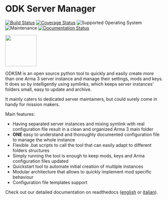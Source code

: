 # ODK Server Manager
[![Build Status](https://travis-ci.com/CarloDePieri/odk_servermanager.svg?branch=master)](https://travis-ci.com/CarloDePieri/odk_servermanager)
[![Coverage Status](https://coveralls.io/repos/github/CarloDePieri/odk_servermanager/badge.svg?branch=master)](https://coveralls.io/github/CarloDePieri/odk_servermanager?branch=master)
![Supported Operating System](https://img.shields.io/badge/os-Windows-blue)
![Maintenance](https://img.shields.io/maintenance/yes/2020)
[![Documentation Status](https://readthedocs.org/projects/odksm/badge/?version=latest)](https://odksm.readthedocs.io/en/latest/?badge=latest)

[<img src="https://www.odkclan.it/immagini/loghi/logo_home.png" height="100">](https://www.odkclan.it/)

ODKSM is an open source python tool to quickly and easily create more than one Arma 3 server instance and manage their
settings, mods and keys. It does so by intelligently using symlinks, which keeps server instances' folders small, easy
to update and archive.

It mainly caters to dedicated server maintainers, but could surely come in handy for mission makers.

Main features:

* Having separated server instances and mixing symlink with real configuration file result in a clean and organized Arma 3 main folder
* **ONE** easy to understand and thoroughly documented configuration file to manage the whole instance
* Flexible .bat scripts to call the tool that can easily adapt to different folders structures
* Simply running the tool is enough to keep mods, keys and Arma configuration files updated
* Quickstart tool to automate initial creation of multiple instances
* Modular architecture that allows to quickly implement mod specific behaviour
* Configuration file templates support

Check out our detailed documentation on readthedocs ([english](https://odksm.readthedocs.io/en/latest/) or [italian](https://odksm.readthedocs.io/it/latest/)).